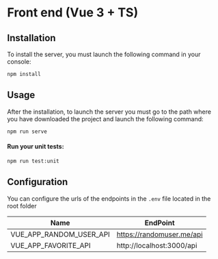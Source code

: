 # Front end (Vue 3 + TS)

## Installation

To install the server, you must launch the following command in your console:

```
npm install
```

## Usage
After the installation, to launch the server you must go to the path where you have downloaded the project and launch the following command:

```
npm run serve
```

#### Run your unit tests:
```
npm run test:unit
```

## Configuration
You can configure the urls of the endpoints in the `.env` file located in the root folder


|Name|EndPoint|
|---|---|
|VUE_APP_RANDOM_USER_API|https://randomuser.me/api|
|VUE_APP_FAVORITE_API|http://localhost:3000/api|
